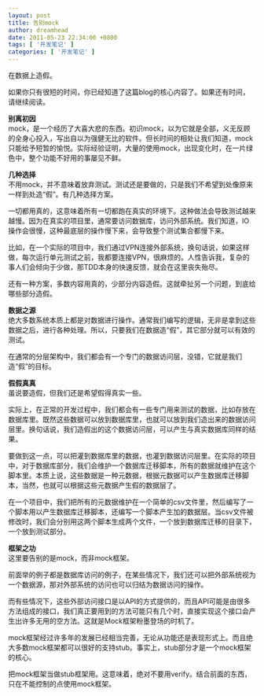 ```yaml
---
layout: post
title: 告别mock
author: dreamhead
date: 2011-05-23 22:34:00 +0800
tags: [ '开发笔记' ]
categories: [ '开发笔记' ]
---
```


在数据上造假。

如果你只有很短的时间，你已经知道了这篇blog的核心内容了。如果还有时间，请继续阅读。

**别离初因**  
mock，是一个经历了大喜大悲的东西。初识mock，以为它就是全部，义无反顾的全身心投入，写出自以为强健无比的软件。但长时间的相处让我们知道，mock只能给予短暂的愉悦。实际经验证明，大量的使用mock，出现变化时，在一片绿色中，整个功能不好用的事屡见不鲜。

**几种选择**  
不用mock，并不意味着放弃测试。测试还是要做的，只是我们不希望到处像原来一样到处造“假”。有几种选择方案。

一切都用真的，这意味着所有一切都跑在真实的环境下。这种做法会导致测试越来越慢。因为在真实的项目里，通常要访问数据库，访问外部系统。我们知道，IO操作会很慢，这种最底层的操作慢下来，会导致整个测试集合都慢下来。

比如，在一个实际的项目中，我们通过VPN连接外部系统，换句话说，如果这样做，每次运行单元测试之前，我都要连接VPN，很麻烦的。人性告诉我，复杂的事人们会倾向于少做，那TDD本身的快速反馈，就会在这里丧失殆尽。

还有一种方案，多数内容用真的，少部分内容造假。这就牵扯另一个问题，到底给哪些部分造假。

**数据之源**  
绝大多数系统本质上都是对数据进行操作。通常我们编写的逻辑，无非是拿到这些数据之后，进行各种处理。所以，只要我们在数据造“假”，其它部分就可以有效的测试。

在通常的分层架构中，我们都会有一个专门的数据访问层，没错，它就是我们造“假”的目标。

**假假真真**  
虽说要造假，但我们还是希望假得真实一些。

实际上，在正常的开发过程中，我们都会有一些专门用来测试的数据，比如存放在数据库里。既然这些数据可以放到数据库里，也就可以放到我们造出来的数据访问层里。换句话说，我们造假出的这个数据访问层，可以产生与真实数据库同样的结果。

要做到这一点，可以把灌到数据库里的数据，也灌到数据访问层里。在实际的项目中，对于数据库部分，我们会维护一个数据库迁移脚本，所有的数据就维护在这个脚本里。本质上说，这些数据是一种元数据，根据元数据可以产生数据库迁移脚本，当然，也就可以根据这些元数据产生假的数据层了。

在一个项目中，我们把所有的元数据维护在一个简单的csv文件里，然后编写了一个脚本用以产生数据库迁移脚本，还编写一个脚本产生加的数据层。当csv文件被修改时，我们会分别用这两个脚本生成两个文件，一个放到数据库迁移的目录下，一个放到测试部分。

**框架之功**  
这里要告别的是mock，而非mock框架。

前面举的例子都是数据库访问的例子，在某些情况下，我们还可以把外部系统视为一个数据源，那对外部系统的访问也可以归结为数据访问的操作。

而有些情况下，这些外部访问接口是以API的方式提供的，而且API可能是由很多方法组成的接口，我们真正要用到的方法可能只有几个时，直接实现这个接口会产生出许多无用的空方法。这就是Mock框架粉墨登场的时机了。

mock框架经过许多年的发展已经相当完善，无论从功能还是表现形式上。而且绝大多数mock框架都可以很好的支持stub。事实上，stub部分才是一个mock框架的核心。

把mock框架当做stub框架用。这意味着，绝对不要用verify。结合前面的东西，只在不能控制的点使用mock框架。


